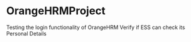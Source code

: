 # OrangeHRMProject
Testing the login functionality of OrangeHRM
Verify if ESS can check its Personal Details
